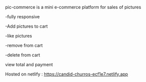 pic-commerce is a mini  e-commerce platform for sales of pictures

-fully responsive 

-Add pictures to cart

-like pictures

-remove from cart

-delete from cart

view total and payment

Hosted on netlify :  https://candid-churros-ecf1e7.netlify.app
